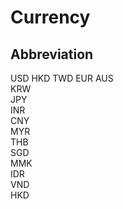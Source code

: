 # Currency
Abbreviation 
---------- 
USD 
HKD 
TWD 
EUR 
AUS  
KRW  
JPY  
INR  
CNY  
MYR  
THB  
SGD  
MMK  
IDR  
VND  
HKD 
